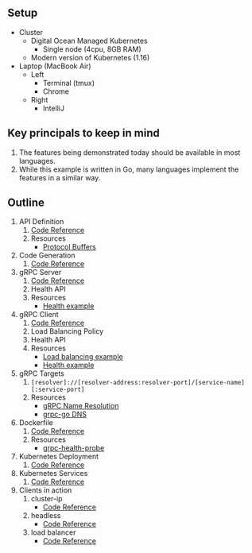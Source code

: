 ## Setup

* Cluster
  * Digital Ocean Managed Kubernetes
    * Single node (4cpu, 8GB RAM)
  * Modern version of Kubernetes (1.16)
* Laptop (MacBook Air)
  * Left
    * Terminal (tmux)
    * Chrome
  * Right
    * IntelliJ

## Key principals to keep in mind

1. The features being demonstrated today should be available in most languages.
1. While this example is written in Go, many languages implement the features in a similar way.

## Outline

1. API Definition
   1. [Code Reference](api/v1/v1.proto)
   1. Resources
      * [Protocol Buffers](https://developers.google.com/protocol-buffers)
1. Code Generation
   1. [Code Reference](api/v1/v1.go)
1. gRPC Server
   1. [Code Reference](internal/server/command.go)
   1. Health API
   1. Resources
      * [Health example](https://github.com/grpc/grpc-go/tree/master/examples/features/health)
1. gRPC Client
   1. [Code Reference](internal/client/command.go)
   1. Load Balancing Policy
   1. Health API
   1. Resources
      * [Load balancing example](https://github.com/grpc/grpc-go/tree/master/examples/features/load_balancing)
      * [Health example](https://github.com/grpc/grpc-go/tree/master/examples/features/health)
1. gRPC Targets
   1. `[resolver]://[resolver-address:resolver-port]/[service-name][:service-port]`
   1. Resources
      * [gRPC Name Resolution](https://github.com/grpc/grpc/blob/master/doc/naming.md)
      * [grpc-go DNS](https://github.com/grpc/grpc-go/blob/master/internal/resolver/dns/dns_resolver.go)
1. Dockerfile
   1. [Code Reference](Dockerfile)
   1. Resources
      * [grpc-health-probe](https://github.com/grpc-ecosystem/grpc-health-probe)   
1. Kubernetes Deployment
   1. [Code Reference](k8s/01-gok-server-deployment)
1. Kubernetes Services
   1. [Code Reference](k8s/02-gok-server-services)
1. Clients in action
   1. cluster-ip
      * [Code Reference](k8s/03-gok-client-clusterip)
   1. headless
      * [Code Reference](k8s/04-gok-client-headless)
   1. load balancer
      * [Code Reference](k8s/05-gok-client-lb)

